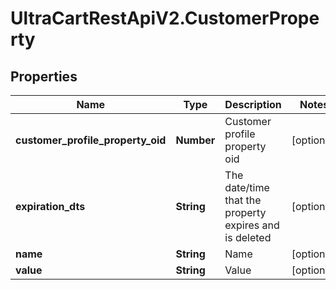# UltraCartRestApiV2.CustomerProperty

## Properties

Name | Type | Description | Notes
------------ | ------------- | ------------- | -------------
**customer_profile_property_oid** | **Number** | Customer profile property oid | [optional] 
**expiration_dts** | **String** | The date/time that the property expires and is deleted | [optional] 
**name** | **String** | Name | [optional] 
**value** | **String** | Value | [optional] 


